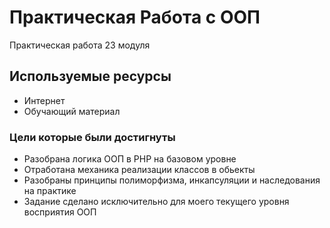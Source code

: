 # Практическая Работа с ООП

Практическая работа 23 модуля

## Используемые ресурсы

* Интернет
* Обучающий материал

### Цели которые были достигнуты

* Разобрана логика ООП в PHP на базовом уровне
* Отработана механика реализации классов в обьекты
* Разобраны принципы полиморфизма, инкапсуляции и наследования на практике
* Задание сделано исключительно для моего текущего уровня восприятия ООП